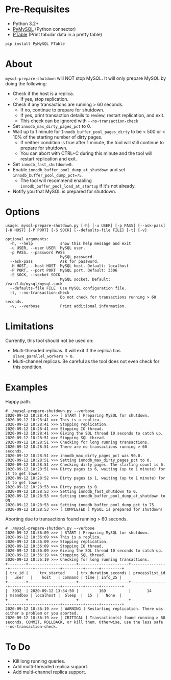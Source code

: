 # Pre-Requisites
- Python 3.2+
- [PyMySQL](https://github.com/PyMySQL/PyMySQL) (Python connector)
- [PTable](https://pypi.org/project/PTable/) (Print tabular data in a pretty table)
```
pip install PyMySQL PTable
```

# About
`mysql-prepare-shutdown` will NOT stop MySQL. It will only prepare MySQL by doing the following:
- Check if the host is a replica.
	- If yes, stop replication.
- Check if any transactions are running > 60 seconds.
	- If no, continue to prepare for shutdown.
	- If yes, print transaction details to review, restart replication, and exit.
	- This check can be ignored with `--no-transaction-check`
- Set `innodb_max_dirty_pages_pct` to 0.
- Wait up to 1 minute for `Innodb_buffer_pool_pages_dirty` to be < 500 or < 10% of the starting number of dirty pages.
	- If neither condition is true after 1 minute, the tool will still continue to prepare for shutdown.
	- You can abort with CTRL+C during this minute and the tool will restart replication and exit.
- Set `innodb_fast_shutdown=0`.
- Enable `innodb_buffer_pool_dump_at_shutdown` and set `innodb_buffer_pool_dump_pct=75`.
	- The tool will recommend enabling `innodb_buffer_pool_load_at_startup` if it's not already.
- Notify you that MySQL is prepared for shutdown.

# Options
```
usage: mysql-prepare-shutdown.py [-h] [-u USER] [-p PASS] [--ask-pass] [-H HOST] [-P PORT] [-S SOCK] [--defaults-file FILE] [-t] [-v]

optional arguments:
  -h, --help            show this help message and exit
  -u USER, --user USER  MySQL user.
  -p PASS, --password PASS
                        MySQL password.
  --ask-pass            Ask for password.
  -H HOST, --host HOST  MySQL host. Default: localhost
  -P PORT, --port PORT  MySQL port. Default: 3306
  -S SOCK, --socket SOCK
                        MySQL socket. Default: /var/lib/mysql/mysql.sock
  --defaults-file FILE  Use MySQL configuration file.
  -t, --no-transaction-check
                        Do not check for transactions running > 60 seconds.
  -v, --verbose         Print additional information.
```

# Limitations
Currently, this tool should not be used on:
- Multi-threaded replicas. It will exit if the replica has `slave_parallel_workers > 0`.
- Multi-channel replicas. Be careful as the tool does not even check for this condition.

# Examples
Happy path.
```
# ./mysql-prepare-shutdown.py --verbose
2020-09-12 18:28:41 >>> [ START ] Preparing MySQL for shutdown.
2020-09-12 18:28:41 >>> This is a replica.
2020-09-12 18:28:41 >>> Stopping replication.
2020-09-12 18:28:41 >>> Stopping IO thread.
2020-09-12 18:28:41 >>> Giving the SQL thread 10 seconds to catch up.
2020-09-12 18:28:51 >>> Stopping SQL thread.
2020-09-12 18:28:51 >>> Checking for long running transactions.
2020-09-12 18:28:51 >>> There are no transactions running > 60 seconds.
2020-09-12 18:28:51 >>> innodb_max_dirty_pages_pct was 90.0.
2020-09-12 18:28:51 >>> Setting innodb_max_dirty_pages_pct to 0.
2020-09-12 18:28:51 >>> Checking dirty pages. The starting count is 6.
2020-09-12 18:28:51 >>> Dirty pages is 6, waiting (up to 1 minute) for it to get lower.
2020-09-12 18:28:52 >>> Dirty pages is 1, waiting (up to 1 minute) for it to get lower.
2020-09-12 18:28:53 >>> Dirty pages is 0.
2020-09-12 18:28:53 >>> Setting innodb_fast_shutdown to 0.
2020-09-12 18:28:53 >>> Setting innodb_buffer_pool_dump_at_shutdown to ON.
2020-09-12 18:28:53 >>> Setting innodb_buffer_pool_dump_pct to 75.
2020-09-12 18:28:53 >>> [ COMPLETED ] MySQL is prepared for shutdown!
```
Aborting due to transactions found running > 60 seconds.
```
# ./mysql-prepare-shutdown.py --verbose
2020-09-12 18:36:09 >>> [ START ] Preparing MySQL for shutdown.
2020-09-12 18:36:09 >>> This is a replica.
2020-09-12 18:36:09 >>> Stopping replication.
2020-09-12 18:36:09 >>> Stopping IO thread.
2020-09-12 18:36:09 >>> Giving the SQL thread 10 seconds to catch up.
2020-09-12 18:36:19 >>> Stopping SQL thread.
2020-09-12 18:36:19 >>> Checking for long running transactions.
+--------+---------------------+----------------------+----------------+----------+-----------+---------+------+---------+
| trx_id |     trx_started     | trx_duration_seconds | processlist_id |   user   |    host   | command | time | info_25 |
+--------+---------------------+----------------------+----------------+----------+-----------+---------+------+---------+
|  3932  | 2020-09-12 13:34:50 |         169          |       14       | msandbox | localhost |  Sleep  |  15  |   None  |
+--------+---------------------+----------------------+----------------+----------+-----------+---------+------+---------+
2020-09-12 18:36:19 >>> [ WARNING ] Restarting replication. There was either a problem or you aborted.
2020-09-12 18:36:19 >>> [ CRITICAL ] Transaction(s) found running > 60 seconds. COMMIT, ROLLBACK, or kill them. Otherwise, use the less safe --no-transaction-check.
```

# To Do
- Kill long running queries.
- Add multi-threaded replica support.
- Add multi-channel replica support.
